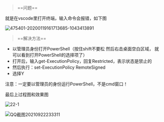 > ==问题==

就是在vscode里打开终端，输入命令会报错，如下图

![475401-20200119161713685-1043413891](https://raw.githubusercontent.com/keaifafafa/IO/master/img/pic/20210922232524.png)



> ==解决方法==

- 以管理员身份打开PowerShell（按住shift不要松 然后右击桌面空白区域， 就可以看到打开PowerShell的选择项了）
- 打开后，输入get-ExecutionPolicy，回复Restricted，表示状态是禁止的
- 然后执行：set-ExecutionPolicy RemoteSigned
- 选择Y

注意：一定要以管理员的身份运行PowerShell，不是cmd窗口！

最后上过程图和效果图

![22-1](https://raw.githubusercontent.com/keaifafafa/IO/master/img/pic/20210922232910.png)

![QQ截图20210922233311](https://raw.githubusercontent.com/keaifafafa/IO/master/img/pic/20210922233506.png)